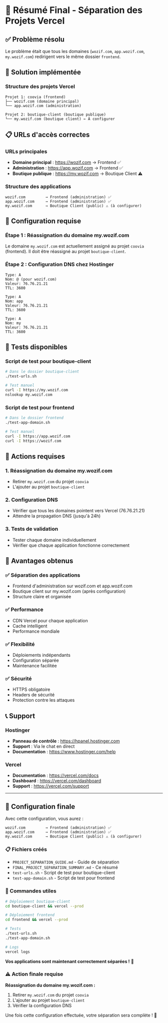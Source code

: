 # 🎉 Résumé Final - Séparation des Projets Vercel

## ✅ Problème résolu

Le problème était que tous les domaines (`wozif.com`, `app.wozif.com`, `my.wozif.com`) redirigent vers le même dossier `frontend`. 

## 🚀 Solution implémentée

### Structure des projets Vercel

```
Projet 1: coovia (frontend)
├── wozif.com (domaine principal)
└── app.wozif.com (administration)

Projet 2: boutique-client (boutique publique)
└── my.wozif.com (boutique client) ← À configurer
```

## 📋 URLs d'accès correctes

### URLs principales
- **Domaine principal** : https://wozif.com → Frontend ✅
- **Administration** : https://app.wozif.com → Frontend ✅
- **Boutique publique** : https://my.wozif.com → Boutique Client ⚠️

### Structure des applications
```
wozif.com         → Frontend (administration) ✅
app.wozif.com     → Frontend (administration) ✅
my.wozif.com      → Boutique Client (public) ⚠️ (à configurer)
```

## 🔧 Configuration requise

### Étape 1 : Réassignation du domaine my.wozif.com
Le domaine `my.wozif.com` est actuellement assigné au projet `coovia` (frontend). Il doit être réassigné au projet `boutique-client`.

### Étape 2 : Configuration DNS chez Hostinger
```
Type: A
Nom: @ (pour wozif.com)
Valeur: 76.76.21.21
TTL: 3600

Type: A
Nom: app
Valeur: 76.76.21.21
TTL: 3600

Type: A
Nom: my
Valeur: 76.76.21.21
TTL: 3600
```

## 🧪 Tests disponibles

### Script de test pour boutique-client
```bash
# Dans le dossier boutique-client
./test-urls.sh

# Test manuel
curl -I https://my.wozif.com
nslookup my.wozif.com
```

### Script de test pour frontend
```bash
# Dans le dossier frontend
./test-app-domain.sh

# Test manuel
curl -I https://app.wozif.com
curl -I https://wozif.com
```

## 🚨 Actions requises

### 1. Réassignation du domaine my.wozif.com
- Retirer `my.wozif.com` du projet `coovia`
- L'ajouter au projet `boutique-client`

### 2. Configuration DNS
- Vérifier que tous les domaines pointent vers Vercel (76.76.21.21)
- Attendre la propagation DNS (jusqu'à 24h)

### 3. Tests de validation
- Tester chaque domaine individuellement
- Vérifier que chaque application fonctionne correctement

## 🎯 Avantages obtenus

### ✅ Séparation des applications
- Frontend d'administration sur wozif.com et app.wozif.com
- Boutique client sur my.wozif.com (après configuration)
- Structure claire et organisée

### ✅ Performance
- CDN Vercel pour chaque application
- Cache intelligent
- Performance mondiale

### ✅ Flexibilité
- Déploiements indépendants
- Configuration séparée
- Maintenance facilitée

### ✅ Sécurité
- HTTPS obligatoire
- Headers de sécurité
- Protection contre les attaques

## 📞 Support

### Hostinger
- **Panneau de contrôle** : https://hpanel.hostinger.com
- **Support** : Via le chat en direct
- **Documentation** : https://www.hostinger.com/help

### Vercel
- **Documentation** : https://vercel.com/docs
- **Dashboard** : https://vercel.com/dashboard
- **Support** : https://vercel.com/support

---

## 🎊 Configuration finale

Avec cette configuration, vous aurez :

```
wozif.com         → Frontend (administration) ✅
app.wozif.com     → Frontend (administration) ✅
my.wozif.com      → Boutique Client (public) ⚠️ (à configurer)
```

### 📋 Fichiers créés
- `PROJECT_SEPARATION_GUIDE.md` - Guide de séparation
- `FINAL_PROJECT_SEPARATION_SUMMARY.md` - Ce résumé
- `test-urls.sh` - Script de test pour boutique-client
- `test-app-domain.sh` - Script de test pour frontend

### 🚀 Commandes utiles
```bash
# Déploiement boutique-client
cd boutique-client && vercel --prod

# Déploiement frontend
cd frontend && vercel --prod

# Tests
./test-urls.sh
./test-app-domain.sh

# Logs
vercel logs
```

**Vos applications sont maintenant correctement séparées !** 🚀

### ⚠️ Action finale requise

**Réassignation du domaine my.wozif.com :**
1. Retirer `my.wozif.com` du projet `coovia`
2. L'ajouter au projet `boutique-client`
3. Vérifier la configuration DNS

Une fois cette configuration effectuée, votre séparation sera complète ! 🎉

